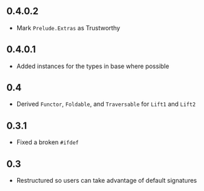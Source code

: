 0.4.0.2
-------
* Mark `Prelude.Extras` as Trustworthy

0.4.0.1
-------
* Added instances for the types in base where possible

0.4
---
* Derived `Functor`, `Foldable`, and `Traversable` for `Lift1` and `Lift2`

0.3.1
-----
* Fixed a broken `#ifdef`

0.3
---
* Restructured so users can take advantage of default signatures
